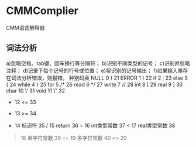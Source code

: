 # CMMComplier
CMM语言解释器
## 词法分析
a)忽略空格、tab键、回车换行等分隔符；
b)识别不同类型的记号；
c)识别并忽略注释；
d)记录下每个记号的行号或位置；
e)将识别的记号输出；
f)如果输入串存在词法分析错误，则报错。
种别码表
NULL	0	(	21
ERROR	1	)	22
if	2	;	23
else	3	{	24
while	4	}	25
for	5	/*	26
read	6	*/	27
write 	7	//	28
int	8	[	29
real	9	]	30
char	10	\’	31
void	11	\”	32
+	12	<=	33
-	13	>=	34
*	14	标识符	35
/	15	return	36
=	16	int类型常数	37
<	17	real类型常数	38
>	18	单字符常数	39
==	19	多字符常数	40
<>	20		
